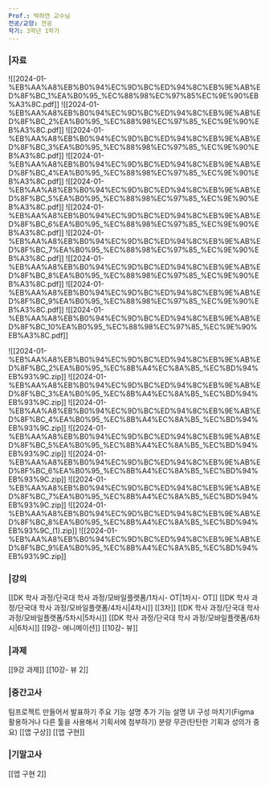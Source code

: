 ```yaml
---
Prof.: 박하연 교수님
전공/교양: 전공
학기: 3학년 1학기
---
```

### |자료
![[2024-01-%EB%AA%A8%EB%B0%94%EC%9D%BC%ED%94%8C%EB%9E%AB%ED%8F%BC_1%EA%B0%95_%EC%88%98%EC%97%85%EC%9E%90%EB%A3%8C.pdf]]
![[2024-01-%EB%AA%A8%EB%B0%94%EC%9D%BC%ED%94%8C%EB%9E%AB%ED%8F%BC_2%EA%B0%95_%EC%88%98%EC%97%85_%EC%9E%90%EB%A3%8C.pdf]]
![[2024-01-%EB%AA%A8%EB%B0%94%EC%9D%BC%ED%94%8C%EB%9E%AB%ED%8F%BC_3%EA%B0%95_%EC%88%98%EC%97%85_%EC%9E%90%EB%A3%8C.pdf]]
![[2024-01-%EB%AA%A8%EB%B0%94%EC%9D%BC%ED%94%8C%EB%9E%AB%ED%8F%BC_4%EA%B0%95_%EC%88%98%EC%97%85_%EC%9E%90%EB%A3%8C.pdf]]
![[2024-01-%EB%AA%A8%EB%B0%94%EC%9D%BC%ED%94%8C%EB%9E%AB%ED%8F%BC_5%EA%B0%95_%EC%88%98%EC%97%85_%EC%9E%90%EB%A3%8C.pdf]]
![[2024-01-%EB%AA%A8%EB%B0%94%EC%9D%BC%ED%94%8C%EB%9E%AB%ED%8F%BC_6%EA%B0%95_%EC%88%98%EC%97%85_%EC%9E%90%EB%A3%8C.pdf]]
![[2024-01-%EB%AA%A8%EB%B0%94%EC%9D%BC%ED%94%8C%EB%9E%AB%ED%8F%BC_7%EA%B0%95_%EC%88%98%EC%97%85_%EC%9E%90%EB%A3%8C.pdf]]
![[2024-01-%EB%AA%A8%EB%B0%94%EC%9D%BC%ED%94%8C%EB%9E%AB%ED%8F%BC_8%EA%B0%95_%EC%88%98%EC%97%85_%EC%9E%90%EB%A3%8C.pdf]]
![[2024-01-%EB%AA%A8%EB%B0%94%EC%9D%BC%ED%94%8C%EB%9E%AB%ED%8F%BC_9%EA%B0%95_%EC%88%98%EC%97%85_%EC%9E%90%EB%A3%8C.pdf]]
![[2024-01-%EB%AA%A8%EB%B0%94%EC%9D%BC%ED%94%8C%EB%9E%AB%ED%8F%BC_10%EA%B0%95_%EC%88%98%EC%97%85_%EC%9E%90%EB%A3%8C.pdf]]
  
  
![[2024-01-%EB%AA%A8%EB%B0%94%EC%9D%BC%ED%94%8C%EB%9E%AB%ED%8F%BC_2%EA%B0%95_%EC%8B%A4%EC%8A%B5_%EC%BD%94%EB%93%9C.zip]]
![[2024-01-%EB%AA%A8%EB%B0%94%EC%9D%BC%ED%94%8C%EB%9E%AB%ED%8F%BC_3%EA%B0%95_%EC%8B%A4%EC%8A%B5_%EC%BD%94%EB%93%9C.zip]]
![[2024-01-%EB%AA%A8%EB%B0%94%EC%9D%BC%ED%94%8C%EB%9E%AB%ED%8F%BC_4%EA%B0%95_%EC%8B%A4%EC%8A%B5_%EC%BD%94%EB%93%9C.zip]]
![[2024-01-%EB%AA%A8%EB%B0%94%EC%9D%BC%ED%94%8C%EB%9E%AB%ED%8F%BC_5%EA%B0%95_%EC%8B%A4%EC%8A%B5_%EC%BD%94%EB%93%9C.zip]]
![[2024-01-%EB%AA%A8%EB%B0%94%EC%9D%BC%ED%94%8C%EB%9E%AB%ED%8F%BC_6%EA%B0%95_%EC%8B%A4%EC%8A%B5_%EC%BD%94%EB%93%9C.zip]]
![[2024-01-%EB%AA%A8%EB%B0%94%EC%9D%BC%ED%94%8C%EB%9E%AB%ED%8F%BC_7%EA%B0%95_%EC%8B%A4%EC%8A%B5_%EC%BD%94%EB%93%9C.zip]]
![[2024-01-%EB%AA%A8%EB%B0%94%EC%9D%BC%ED%94%8C%EB%9E%AB%ED%8F%BC_8%EA%B0%95_%EC%8B%A4%EC%8A%B5_%EC%BD%94%EB%93%9C_(1).zip]]
![[2024-01-%EB%AA%A8%EB%B0%94%EC%9D%BC%ED%94%8C%EB%9E%AB%ED%8F%BC_9%EA%B0%95_%EC%8B%A4%EC%8A%B5_%EC%BD%94%EB%93%9C.zip]]
  
### |강의
[[DK 학사 과정/단국대 학사 과정/모바일플랫폼/1차시- OT|1차시- OT]]
[[DK 학사 과정/단국대 학사 과정/모바일플랫폼/4차시|4차시]]
[[3차]]
[[DK 학사 과정/단국대 학사 과정/모바일플랫폼/5차시|5차시]]
[[DK 학사 과정/단국대 학사 과정/모바일플랫폼/6차시|6차시]]
[[9강- 애니메이션]]
[[10강- 뷰]]
### |과제
[[9강 과제]]
[[10강- 뷰 2]]
### |중간고사
팀프로젝트 만들어서 발표하기
주요 기능 설명
추가 기능 설명
UI 구성 마치기(Figma 활용하거나 다른 툴을 사용해서 기획서에 첨부하기)
분량 무관(탄탄한 기획과 성의가 중요)
[[앱 구상]]
[[앱 구현]]
  
### |기말고사
[[앱 구현 2]]